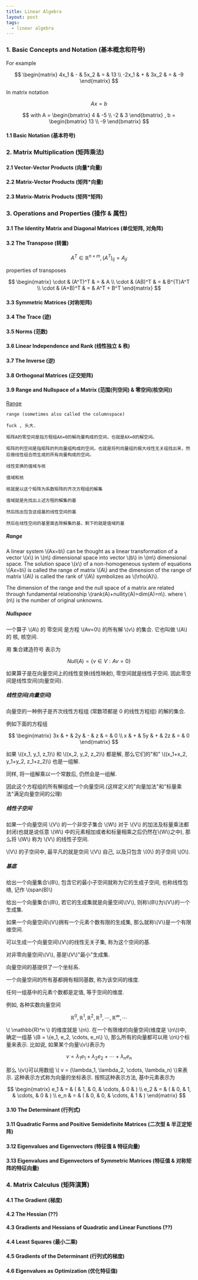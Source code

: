 ```yaml
---
title: Linear Algebra
layout: post
tags:
  - linear algebra
---
```


### 1. Basic Concepts and Notation (基本概念和符号)

For example

$$
\begin{matrix}
 4x_1 & - & 5x_2 & = & 13 \\ 
-2x_1 & + & 3x_2 & = & -9
\end{matrix}
$$

In matrix notation

$$ Ax = b $$

$$
with A = \begin{bmatrix}
 4 & -5 \\ 
-2 & 3
\end{bmatrix} ,
b = \begin{bmatrix}
13 \\ 
-9
\end{bmatrix}
$$

#### 1.1 Basic Notation (基本符号)

### 2. Matrix Multiplication (矩阵乘法)

#### 2.1 Vector-Vector Products (向量*向量)

#### 2.2 Matrix-Vector Products (矩阵*向量)

#### 2.3 Matrix-Matrix Products (矩阵*矩阵)

### 3. Operations and Properties (操作 & 属性)

#### 3.1 The Identity Matrix and Diagonal Matrices (单位矩阵, 对角阵)

#### 3.2 The Transpose (转置)

$$ A^T \in \mathbb{R}^{n \times m}, (A^T)_{ij} = A_{ji} $$

properties of transposes

$$
\begin{matrix}
\cdot & (A^T)^T & = & A \\
\cdot & (AB)^T  & = & B^{T}A^T \\
\cdot & (A+B)^T & = & A^T + B^T
\end{matrix}
$$

#### 3.3 Symmetric Matrices (对称矩阵)

#### 3.4 The Trace (迹)

#### 3.5 Norms (范数)

#### 3.6 Linear Independence and Rank (线性独立 & 秩)

#### 3.7 The Inverse (逆)

#### 3.8 Orthogonal Matrices (正交矩阵)

#### 3.9 Range and Nullspace of a Matrix (范围(列空间) & 零空间(核空间))

[Range](http://people.revoledu.com/kardi/tutorial/LinearAlgebra/MatrixRange.html)

    range (sometimes also called the columnspace)

    fuck , 头大.

    矩阵A的零空间是指方程组AX=0的解向量构成的空间，也就是AX=0的解空间。

    矩阵的列空间是指矩阵的列向量组构成的空间，也就是将列向量组的极大线性无关组找出来，然后做线性组合而生成的所有向量构成的空间。

    线性变换的值域与核

    值域和核

    核就是以这个矩阵为系数矩阵的齐次方程组的解集

    值域就是先找出上述方程的解集的基

    然后找出包含这组基的线性空间的基

    然后在线性空间的基里面去除解集的基，剩下的就是值域的基

##### Range

A linear system \\(Ax=b\\) can be thought as a linear transformation of a vector \\(x\\) in \\(n\\) dimensional space into vector \\(b\\) in \\(m\\) dimensional space. The solution space \\(x\\) of a non-homogeneous system of equations \\(Ax=b\\) is called the range of matrix \\(A\\) and the dimension of the range of matrix \\(A\\) is called the rank of \\(A\\) symbolizes as \\(\rho(A)\\).

The dimension of the range and the null space of a matrix are related through fundamental relationship \\(rank(A)+nullity(A)=dim(A)=n\\). where \\(n\\) is the number of original unknowns.

##### Nullspace

一个算子 \\(A\\) 的 零空间 是方程 \\(Av=0\\) 的所有解 \\(v\\) 的集合. 它也叫做 \\(A\\)的 核, 核空间.

用 集合建造符号 表示为

$$ Null(A) = \{ v \in V: Av = 0 \} $$

如果算子是在向量空间上的线性变换(线性映射), 零空间就是线性子空间. 因此零空间是线性空间(向量空间).

##### 线性空间(向量空间)

向量空的一种例子是齐次线性方程组 (常数项都是 0 的线性方程组) 的解的集合.

例如下面的方程组

$$
\begin{matrix}
 3x & + & 2y & - &  z & = & 0 \\ 
  x & + & 5y & + & 2z & = & 0
\end{matrix}
$$

如果 \\((x_1, y_1, z_1)\\) 和 \\((x_2, y_2, z_2)\\) 都是解, 那么它们的"和" \\((x_1+x_2, y_1+y_2, z_1+z_2)\\) 也是一组解.

同样, 将一组解乘以一个常数后, 仍然会是一组解.

因此这个方程组的所有解组成一个向量空间.(这样定义的"向量加法"和"标量乘法"满足向量空间的公理)

##### 线性子空间

如果一个向量空间 \\(V\\) 的一个非空子集合 \\(W\\) 对于 \\(V\\) 的加法及标量乘法都封闭(也就是说任意 \\(W\\) 中的元素相加或者和标量相乘之后仍然在\\(W\\)之中), 那么将 \\(W\\) 称为 \\(V\\) 的线性子空间.

\\(V\\) 的子空间中, 最平凡的就是空间 \\(V\\) 自己, 以及只包含 \\(0\\) 的子空间 \\(O\\).

##### 基底

给出一个向量集合\\(B\\), 包含它的最小子空间就称为它的生成子空间, 也称线性包络, 记作 \\(span(B)\\)

给出一个向量集合\\(B\\), 若它的生成集就是向量空间\\(V\\), 则称\\(B\\)为\\(V\\)的一个生成集.

如果一个向量空间\\(V\\)拥有一个元素个数有限的生成集, 那么就称\\(V\\)是一个有限维空间.

可以生成一个向量空间\\(V\\)的线性无关子集, 称为这个空间的基.

对非零向量空间\\(V\\), 基是\\(V\\)"最小"生成集.

向量空间的基提供了一个坐标系.

一个向量空间的所有基都拥有相同基数, 称为该空间的维度.

任何一组基中的元素个数都是定值, 等于空间的维度.

例如, 各种实数向量空间

$$ \mathbb{R}^0, \mathbb{R}^1, \mathbb{R}^2, \mathbb{R}^3, \cdots, \mathbb{R}^{\infty}, \cdots $$

\\( \mathbb{R}^n \\) 的维度就是 \\(n\\). 在一个有限维的向量空间(维度是 \\(n\\))中, 确定一组基 \\(B = \\{e_1, e_2, \cdots, e_n\\} \\), 那么所有的向量都可以用 \\(n\\)个标量来表示. 比如说, 如果某个向量\\(v\\)表示为

$$ v = \lambda_{1}e_1 + \lambda_{2}e_2 + \cdots + \lambda_{n}e_n $$

那么 \\(v\\)可以用数组 \\( v = (\lambda_1, \lambda_2, \cdots, \lambda_n) \\)来表示. 这种表示方式称为向量的坐标表示. 按照这种表示方法, 基中元素表示为

$$
\begin{matrix}
 e_1 & = & ( & 1, &  0, & \cdots, & 0 & ) \\ 
 e_2 & = & ( & 0, &  1, & \cdots, & 0 & ) \\
 e_n & = & ( & 0, &  0, & \cdots, & 1 & )
\end{matrix}
$$

#### 3.10 The Determinant (行列式)

#### 3.11 Quadratic Forms and Positive Semidefinite Matrices (二次型 & 半正定矩阵)

#### 3.12 Eigenvalues and Eigenvectors (特征值 & 特征向量)

#### 3.13 Eigenvalues and Eigenvectors of Symmetric Matrices (特征值 & 对称矩阵的特征向量)

### 4. Matrix Calculus (矩阵演算)

#### 4.1 The Gradient (梯度)

#### 4.2 The Hessian (??)

#### 4.3 Gradients and Hessians of Quadratic and Linear Functions (??)

#### 4.4 Least Squares (最小二乘)

#### 4.5 Gradients of the Determinant (行列式的梯度)

#### 4.6 Eigenvalues as Optimization (优化特征值)

